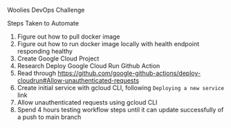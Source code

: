 Woolies DevOps Challenge

Steps Taken to Automate

1. Figure out how to pull docker image
2. Figure out how to run docker image locally with health endpoint responding healthy
3. Create Google Cloud Project
4. Research Deploy Google Cloud Run Github Action
5. Read through https://github.com/google-github-actions/deploy-cloudrun#Allow-unauthenticated-requests
6. Create initial service with gcloud CLI, following `Deploying a new service` link
7. Allow unauthenticated requests using gcloud CLI
8. Spend 4 hours testing workflow steps until it can update successfully of a push to main branch
